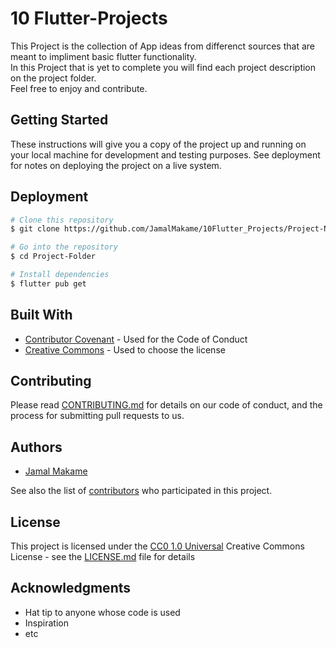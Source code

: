 # 10 Flutter-Projects

This Project is the collection of App ideas from differenct sources that are meant to impliment basic flutter functionality.
<br>
In this Project that is yet to complete you will find each project description on the project folder.
<br>
Feel free to enjoy and contribute.


## Getting Started

These instructions will give you a copy of the project up and running on
your local machine for development and testing purposes. See deployment
for notes on deploying the project on a live system.

## Deployment

```bash
# Clone this repository
$ git clone https://github.com/JamalMakame/10Flutter_Projects/Project-Name

# Go into the repository
$ cd Project-Folder

# Install dependencies
$ flutter pub get

```

## Built With

  - [Contributor Covenant](https://www.contributor-covenant.org/) - Used
    for the Code of Conduct
  - [Creative Commons](https://creativecommons.org/) - Used to choose
    the license

## Contributing

Please read [CONTRIBUTING.md](CONTRIBUTING.md) for details on our code
of conduct, and the process for submitting pull requests to us.


## Authors
-
    [Jamal Makame](https://github.com/JamalMakame)

See also the list of
[contributors](https://github.com/JamalMakame/contributors)
who participated in this project.

## License

This project is licensed under the [CC0 1.0 Universal](LICENSE.md)
Creative Commons License - see the [LICENSE.md](LICENSE.md) file for
details

## Acknowledgments

  - Hat tip to anyone whose code is used
  - Inspiration
  - etc
